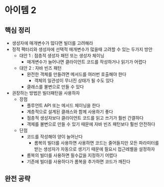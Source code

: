 # 아이템 2
## 핵심 정리
* 생성자에 매개변수가 많다면 빌더를 고려해라
* 정적 팩터리와 생성자에 선택적 매개변수가 많을때 고려할 수 있는 두가지 방안
  * 대안 1 : 점층적 생성자 패턴 또는 생성자 체이닝
    * 매개변수가 늘어나면 클라이언트 코드를 작성하거나 읽기가 어렵다
  * 대안 2 : 자바 빈즈 패턴
    * 완전한 객체를 만들려면 메서드를 여러번 호출해야 한다
      * 객체의 일관성이 무너진 상태가 될 수도 있다
    * 클래스를 불변으로 만들 수 있다
* 권장하는 방법은 빌더패턴을 사용하자
  * 장점
    * 플루언트 API 또는 메서드 체이닝을 한다
    * 계층적으로 설계된 클래스와 함께 사용하기 좋다
    * 점층적 생성자보다 클라이언트 코드를 읽고 쓰기가 훨씬 간결하다
    * 객체를 불변으로 만들 수 있기 때문에 자바 빈즈 패턴보다 훨씬 안전하다
  * 단점
    * 코드를 작성해야 양이 늘어난다
      * 롬복의 빌더를 사용하면 사용하면 코드는 줄어들지만 모든 파라미터를 받는 생성자가 자동으로 생기기 때문에 필요시 접근레벨을 설정하자
    * 롬복의 빌더를 사용하면 필수값을 지정하기 어렵다
    * 기존에 빌더를 사용하다가 롬복을 추가하면 코드가 깨진다

## 완전 공략
